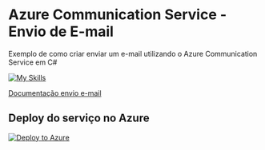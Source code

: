 # Azure Communication Service - Envio de E-mail

Exemplo de como criar enviar um e-mail utilizando o Azure Communication Service em C#

[![My Skills](https://skillicons.dev/icons?i=azure,dotnet)](https://skillicons.dev)

[Documentação envio e-mail](https://learn.microsoft.com/en-us/azure/communication-services/quickstarts/email/send-email?wt.mc_id=AZ-MVP-5003638)

## Deploy do serviço no Azure
[![Deploy to Azure](https://aka.ms/deploytoazurebutton)](https://portal.azure.com/#create/Microsoft.Template/uri/https%3A%2F%2Fraw.githubusercontent.com%2Fwaltercoan%2Fazure-comm-serv-email%2Fmain%2Fazuredeploy.json)